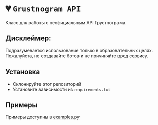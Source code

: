 # 💔 `Grustnogram API`
Класс для работы с неофициальным API Грустнограма.

## Дисклеймер:
Подразумевается использование только в образовательных целях. Пожалуйста, не создавайте ботов и не причиняйте вред сервису.

## Установка
- Склонируйте этот репозиторий
- Установите зависимости из `requirements.txt`

## Примеры
Примеры доступны в [examples.py](https://github.com/sobolevdmitry/Grustnogram-API/blob/main/examples.py)
